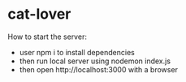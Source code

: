 # cat-lover
How to start the server:
- user npm i to install dependencies
- then run local server using nodemon index.js
- then open http://localhost:3000 with a browser